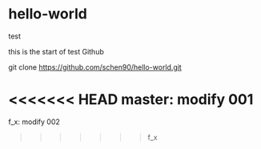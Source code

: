 # hello-world
test

this is the start of test Github

git clone https://github.com/schen90/hello-world.git

<<<<<<< HEAD
master: modify 001
=======
f_x: modify 002
>>>>>>> f_x
